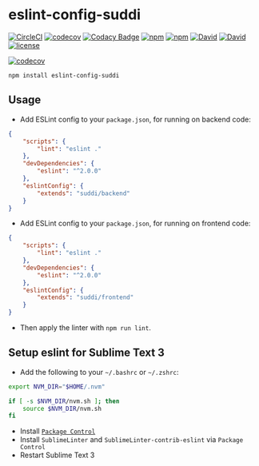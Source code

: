 # eslint-config-suddi

[![CircleCI](https://img.shields.io/circleci/project/suddi/eslint-config-suddi.svg?maxAge=2592000)](https://circleci.com/gh/suddi/eslint-config-suddi)
[![codecov](https://codecov.io/gh/suddi/eslint-config-suddi/branch/master/graph/badge.svg)](https://codecov.io/gh/suddi/eslint-config-suddi)
[![Codacy Badge](https://api.codacy.com/project/badge/Grade/f3cbca070bbd4488b579748680348c28)](https://www.codacy.com/app/suddir/eslint-config-suddi?utm_source=github.com&amp;utm_medium=referral&amp;utm_content=suddi/eslint-config-suddi&amp;utm_campaign=Badge_Grade)
[![npm](https://img.shields.io/npm/dt/eslint-config-suddi.svg)]()
[![npm](https://img.shields.io/npm/v/eslint-config-suddi.svg?maxAge=2592000)](https://www.npmjs.com/package/eslint-config-suddi)
[![David](https://img.shields.io/david/suddi/eslint-config-suddi.svg)](https://github.com/suddi/eslint-config-suddi/blob/master/package.json)
[![David](https://img.shields.io/david/dev/suddi/eslint-config-suddi.svg)](https://github.com/suddi/eslint-config-suddi/blob/master/package.json)
[![license](https://img.shields.io/github/license/suddi/eslint-config-suddi.svg?maxAge=2592000)](https://github.com/suddi/eslint-config-suddi/blob/master/LICENSE)

[![codecov](https://codecov.io/gh/suddi/eslint-config-suddi/branch/master/graphs/commits.svg)](https://codecov.io/gh/suddi/eslint-config-suddi)

````
npm install eslint-config-suddi
````

## Usage

- Add ESLint config to your `package.json`, for running on backend code:

```json
{
	"scripts": {
		"lint": "eslint ."
	},
	"devDependencies": {
		"eslint": "^2.0.0"
	},
	"eslintConfig": {
		"extends": "suddi/backend"
	}
}
```

- Add ESLint config to your `package.json`, for running on frontend code:

```json
{
	"scripts": {
		"lint": "eslint ."
	},
	"devDependencies": {
		"eslint": "^2.0.0"
	},
	"eslintConfig": {
		"extends": "suddi/frontend"
	}
}
```

- Then apply the linter with `npm run lint`.

## Setup eslint for Sublime Text 3

- Add the following to your `~/.bashrc` or `~/.zshrc`:

````sh
export NVM_DIR="$HOME/.nvm"

if [ -s $NVM_DIR/nvm.sh ]; then
    source $NVM_DIR/nvm.sh
fi
````

- Install [`Package Control`](https://packagecontrol.io/installation)
- Install `SublimeLinter` and `SublimeLinter-contrib-eslint` via `Package Control`
- Restart Sublime Text 3
